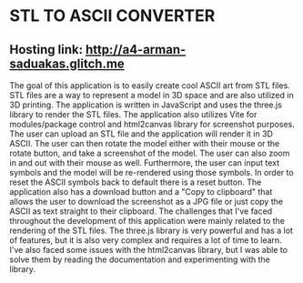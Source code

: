 # STL TO ASCII CONVERTER

## Hosting link: http://a4-arman-saduakas.glitch.me

The goal of this application is to easily create cool ASCII art from STL files. STL files are a way to represent a model in 3D space and are also utilized in 3D printing. The application is written in JavaScript and uses the three.js library to render the STL files. The application also utilizes Vite for modules/package control and html2canvas library for screenshot purposes. The user can upload an STL file and the application will render it in 3D ASCII. The user can then rotate the model either with their mouse or the rotate button, and take a screenshot of the model. The user can also zoom in and out with their mouse as well. Furthermore, the user can input text symbols and the model will be re-rendered using those symbols. In order to reset the ASCII symbols back to default there is a reset button. The application also has a download button and a "Copy to clipboard" that allows the user to download the screenshot as a JPG file or just copy the ASCII as text straight to their clipboard. 
The challenges that I've faced throughout the development of this application were mainly related to the rendering of the STL files. The three.js library is very powerful and has a lot of features, but it is also very complex and requires a lot of time to learn. I've also faced some issues with the html2canvas library, but I was able to solve them by reading the documentation and experimenting with the library.